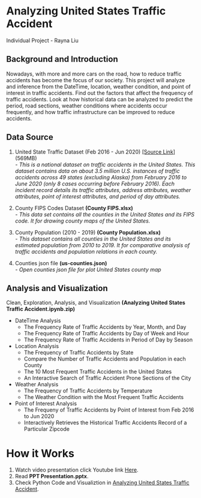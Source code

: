 # Analyzing United States Traffic Accident
Individual Project - Rayna Liu

## Background and Introduction
Nowadays, with more and more cars on the road, how to reduce traffic accidents has become the focus of our society. This project will analyze and inference from the DateTime, location, weather condition, and point of interest in traffic accidents. Find out the factors that affect the frequency of traffic accidents. Look at how historical data can be analyzed to predict the period, road sections, weather conditions where accidents occur frequently, and how traffic infrastructure can be improved to reduce accidents.

## Data Source
1. United State Traffic Dataset (Feb 2016 - Jun 2020) [[Source Link]](https://www.kaggle.com/sobhanmoosavi/us-accidents) (569MB)\
*- This is a national dataset on traffic accidents in the United States. This dataset contains data on about 3.5 million U.S. instances of traffic accidents across 49 states (excluding Alaska) from February 2016 to June 2020 (only 8 cases occurring before February 2016). Each incident record details its traffic attributes, address attributes, weather attributes, point of interest attributes, and period of day attributes.*

2. County FIPS Codes Dataset **(County FIPS.xlsx)** \
*- This data set contains all the counties in the United States and its FIPS code. It for drawing county maps of the United States.*

3. County Population (2010 - 2019) **(County Population.xlsx)** \
*- This dataset contains all counties in the United States and its estimated population from 2010 to 2019. It for comparative analysis of traffic accidents and population relations in each county.*

4. Counties json file **(us-counties.json)** \
*- Open counties json file for plot United States county map*

## Analysis and Visualization
Clean, Exploration, Analysis, and Visualization **(Analyzing United States Traffic Accident.ipynb.zip)**

* DateTime Analysis
  * The Frequency Rate of Traffic Accidents by Year, Month, and Day
  * The Frequency Rate of Traffic Accidents by Day of Week and Hour
  * The Frequency Rate of Traffic Accidents in Period of Day by Season
* Location Analysis
  * The Frequency of Traffic Accidents by State
  * Compare the Number of Traffic Accidents and Population in each County
  * The 10 Most Frequent Traffic Accidents in the United States
  * An Interactive Search of Traffic Accident Prone Sections of the City
* Weather Analysis
  * The Frequency of Traffic Accidents by Temperature
  * The Weather Condition with the Most Frequent Traffic Accidents
* Point of Interest Analysis
  * The Frequeny of Traffic Accidents by Point of Interest from Feb 2016 to Jun 2020
  * Interactively Retrieves the Historical Traffic Accidents Record of a Particular Zipcode

# How it Works
1. Watch video presentation click Youtube link [Here](https://youtu.be/7PoV3TFrELA).
2. Read **PPT Presentation.pptx**.
3. Check Python Code and Visualiztion in [Analyzing United States Traffic Accident](https://weiruiliu.github.io/Analyzing-United-States-Traffic-Accident/Analyzing%20United%20States%20Traffic%20Accident.html.zip).
